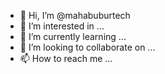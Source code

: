 - 👋 Hi, I’m @mahabuburtech
- 👀 I’m interested in ...
- 🌱 I’m currently learning ...
- 💞️ I’m looking to collaborate on ...
- 📫 How to reach me ...

<!---
mahabuburtech/mahabuburtech is a ✨ special ✨ repository because its `README.md` (this file) appears on your GitHub profile.
You can click the Preview link to take a look at your changes.
--->
